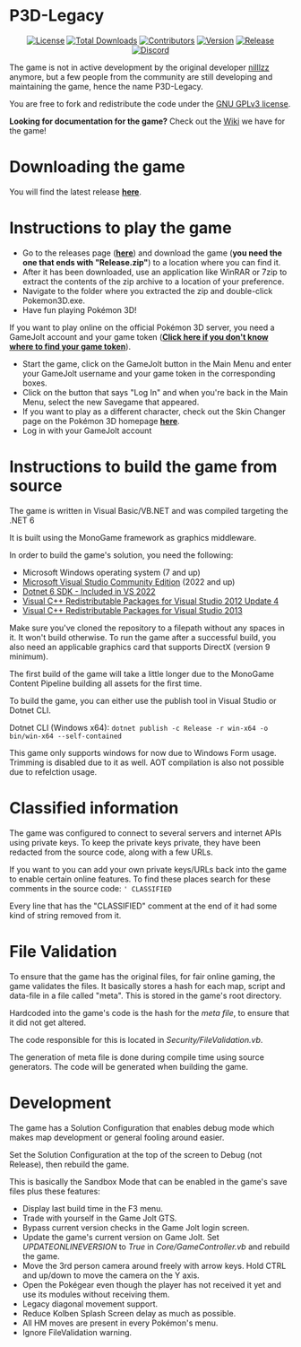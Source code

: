 # P3D-Legacy

<p align="center">
<a href="https://github.com/P3D-Legacy/P3D-Legacy/blob/master/LICENSE"><img src="https://img.shields.io/github/license/P3D-Legacy/P3D-Legacy" alt="License"></a>
<a href="https://github.com/P3D-Legacy/P3D-Legacy/releases"><img src="https://img.shields.io/github/downloads/P3D-Legacy/P3D-Legacy/total" alt="Total Downloads"></a>
<a href="https://github.com/P3D-Legacy/P3D-Legacy/graphs/contributors"><img src="https://img.shields.io/github/contributors/P3D-Legacy/P3D-Legacy" alt="Contributors"></a>
<a href="https://github.com/P3D-Legacy/P3D-Legacy/releases"><img src="https://img.shields.io/github/v/release/P3D-Legacy/P3D-Legacy" alt="Version"></a>
<a href="https://github.com/P3D-Legacy/P3D-Legacy/releases"><img src="https://img.shields.io/github/release-date/P3D-Legacy/P3D-Legacy" alt="Release"></a>
<a href="https://discordapp.com/invite/EUhwdrq" target="_blank"><img src="https://img.shields.io/discord/299181628188524544" alt="Discord"></a>
</p>

The game is not in active development by the original developer [nilllzz](https://github.com/nilllzz) anymore, but a few people from the community are still developing and maintaining the game, hence the name P3D-Legacy.

You are free to fork and redistribute the code under the [GNU GPLv3 license](http://choosealicense.com/licenses/gpl-3.0/).

**Looking for documentation for the game?** Check out the [Wiki](https://wiki.pokemon3d.net/) we have for the game!

# Downloading the game

You will find the latest release **[here](https://github.com/P3D-Legacy/P3D-Legacy/releases)**.

# Instructions to play the game
* Go to the releases page (**[here](https://github.com/P3D-Legacy/P3D-Legacy/releases)**) and download the game (**you need the one that ends with "Release.zip"**) to a location where you can find it.
* After it has been downloaded, use an application like WinRAR or 7zip to extract the contents of the zip archive to a location of your preference.
* Navigate to the folder where you extracted the zip and double-click Pokemon3D.exe.
* Have fun playing Pokémon 3D!

If you want to play online on the official Pokémon 3D server, you need a GameJolt account and your game token (**[Click here if you don't know where to find your game token](https://gamejolt.com/f/how-to-find-your-user-token/291)**).
* Start the game, click on the GameJolt button in the Main Menu and enter your GameJolt username and your game token in the corresponding boxes.
* Click on the button that says "Log In" and when you're back in the Main Menu, select the new Savegame that appeared.
* If you want to play as a different character, check out the Skin Changer page on the Pokémon 3D homepage **[here](https://skin.pokemon3d.net/login)**.
* Log in with your GameJolt account

# Instructions to build the game from source

The game is written in Visual Basic/VB.NET and was compiled targeting the .NET 6

It is built using the MonoGame framework as graphics middleware.

In order to build the game's solution, you need the following:
* Microsoft Windows operating system (7 and up)
* [Microsoft Visual Studio Community Edition](https://www.visualstudio.com/) (2022 and up)
* [Dotnet 6 SDK - Included in VS 2022](https://dotnet.microsoft.com/en-us/download/dotnet/6.0)
* [Visual C++ Redistributable Packages for Visual Studio 2012 Update 4](http://www.microsoft.com/en-NZ/download/details.aspx?id=30679)
* [Visual C++ Redistributable Packages for Visual Studio 2013](https://www.microsoft.com/en-us/download/details.aspx?id=40784)

Make sure you've cloned the repository to a filepath without any spaces in it. It won't build otherwise.
To run the game after a successful build, you also need an applicable graphics card that supports DirectX (version 9 minimum).

The first build of the game will take a little longer due to the MonoGame Content Pipeline building all assets for the first time.

To build the game, you can either use the publish tool in Visual Studio or Dotnet CLI.

Dotnet CLI (Windows x64): `dotnet publish -c Release -r win-x64 -o bin/win-x64 --self-contained`

This game only supports windows for now due to Windows Form usage. Trimming is disabled due to it as well. AOT compilation is also not possible due to refelction usage.

# Classified information

The game was configured to connect to several servers and internet APIs using private keys.
To keep the private keys private, they have been redacted from the source code, along with a few URLs.

If you want to you can add your own private keys/URLs back into the game to enable certain online features. To find these places search for these comments in the source code: `' CLASSIFIED`

Every line that has the "CLASSIFIED" comment at the end of it had some kind of string removed from it.

# File Validation

To ensure that the game has the original files, for fair online gaming, the game validates the files. It basically stores a hash for each map, script and data-file in a file called "meta". This is stored in the game's root directory.

Hardcoded into the game's code is the hash for the *meta file*, to ensure that it did not get altered.

The code responsible for this is located in *Security/FileValidation.vb*.

The generation of meta file is done during compile time using source generators. The code will be generated when building the game.

# Development

The game has a Solution Configuration that enables debug mode which makes map development or general fooling around easier.

Set the Solution Configuration at the top of the screen to Debug (not Release), then rebuild the game.

This is basically the Sandbox Mode that can be enabled in the game's save files plus these features:

* Display last build time in the F3 menu.
* Trade with yourself in the Game Jolt GTS.
* Bypass current version checks in the Game Jolt login screen.
* Update the game's current version on Game Jolt. Set *UPDATEONLINEVERSION* to *True* in *Core/GameController.vb* and rebuild the game.
* Move the 3rd person camera around freely with arrow keys. Hold CTRL and up/down to move the camera on the Y axis.
* Open the Pokégear even though the player has not received it yet and use its modules without receiving them.
* Legacy diagonal movement support.
* Reduce Kolben Splash Screen delay as much as possible.
* All HM moves are present in every Pokémon's menu.
* Ignore FileValidation warning.
